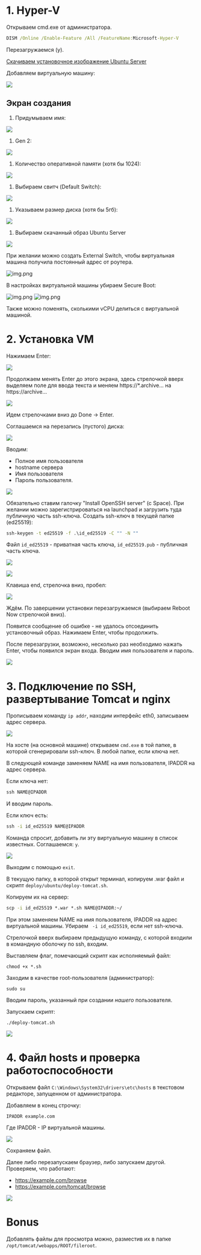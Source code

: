 # 1. Hyper-V
Открываем cmd.exe от администратора.
```cmd
DISM /Online /Enable-Feature /All /FeatureName:Microsoft-Hyper-V
```
Перезагружаемся (y).

[Скачиваем установочное изображение Ubuntu Server](
https://releases.ubuntu.com/24.04.2/ubuntu-24.04.2-live-server-amd64.iso)

Добавляем виртуальную машину:

![](img/1/1-vm.png)

## Экран создания
1. Придумываем имя:

![](img/1/1.1-name.png)

1. Gen 2:

![](img/1/1.2-gen2.png)

1. Количество оперативной памяти (хотя бы 1024):

![](img/1/1.3-mem.png)

1. Выбираем свитч (Default Switch):

![](img/1/1.4-switch.png)

1. Указываем размер диска (хотя бы 5гб):

![](img/1/1.5-disk.png)

1. Выбираем скачанный образ Ubuntu Server

![](img/1/1.6-iso.png)

При желании можно создать External Switch, 
чтобы виртуальная машина получила постоянный адрес от роутера.

![img.png](img/1/1-external.png)

В настройках виртуальной машины убираем Secure Boot:

![img.png](img/1/1-nosecureboot-menu.png)
![img.png](img/1/1-nosecureboot.png)

Также можно поменять, сколькими vCPU делиться с виртуальной машиной.

# 2. Установка VM
Нажимаем Enter:

![](img/2/2-boot-menu.png)

Продолжаем менять Enter до этого экрана, 
здесь стрелочкой вверх выделяем поле для ввода текста 
и меняем https://*.archive... на https://archive...

![](img/2/2-mirror.png)

Идем стрелочками вниз до Done -> Enter.

Соглашаемся на перезапись (пустого) диска:

![](img/2/2-disk-setup.png)

Вводим:
- Полное имя пользователя
- hostname сервера
- Имя пользователя
- Пароль пользователя.

![](img/2/2-profile.png)

Обязательно ставим галочку "Install OpenSSH server" (с Space).
При желании можно зарегистрироваться на launchpad и загрузить туда публичную часть ssh-ключа.
Создать ssh-ключ в текущей папке (ed25519):
```cmd
ssh-keygen -t ed25519 -f .\id_ed25519 -C "" -N ""
``` 
Файл `id_ed25519` - приватная часть ключа,
`id_ed25519.pub` - публичная часть ключа.

![](img/2/2-import-key.png)

![](img/2/2-ssh-done.png)

Клавиша end, стрелочка вниз, пробел:

![](img/2/2-no-bloat.png)

Ждём. По завершении установки перезагружаемся (выбираем Reboot Now стрелочкой вниз).

Появится сообщение об ошибке - не удалось отсоединить установочный образ. 
Нажимаем Enter, чтобы продолжить.

После перезагрузки, возможно, несколько раз необходимо нажать Enter, 
чтобы появился экран входа. Вводим имя пользователя и пароль.

![](img/2/2-tty1-login.png)

# 3. Подключение по SSH, развертывание Tomcat и nginx
Прописываем команду `ip addr`, находим интерфейс eth0, записываем адрес сервера.

![](img/3/3-ipaddr.png)

На хосте (на основной машине) открываем `cmd.exe` в той папке, 
в которой сгенерировали ssh-ключ.
В любой папке, если ключа нет.

В следующей команде заменяем 
NAME на имя пользователя, IPADDR на адрес сервера.

Если ключа нет:
```cmd
ssh NAME@IPADDR  
```
И вводим пароль.

Если ключ есть:
```cmd
ssh -i id_ed25519 NAME@IPADDR  
```

Команда спросит, добавить ли эту виртуальную машину 
в список известных. Соглашаемся: `y`.

![](img/3/3-ssh.png)

Выходим с помощью `exit`.

В текущую папку, в которой открыт терминал, 
копируем .war файл и скрипт `deploy/ubuntu/deploy-tomcat.sh`.

Копируем их на сервер:
```cmd
scp -i id_ed25519 *.war *.sh NAME@IPADDR:~/
```
При этом заменяем NAME на имя пользователя,
IPADDR на адрес виртуальной машины. 
Убираем ` -i id_ed25519`, если нет ssh-ключа.

Стрелочкой вверх выбираем предыдущую команду, 
с которой входили в командную оболочку по ssh, входим.

Выставляем флаг, помечающий скрипт как исполняемый файл:
```shell
chmod +x *.sh 
```

Заходим в качестве root-пользователя (администратор):
```shell
sudo su
```
Вводим пароль, указанный при создании _нашего_ пользователя.

Запускаем скрипт:
```shell
./deploy-tomcat.sh
```

![](img/3/3-script.png)

# 4. Файл hosts и проверка работоспособности
Открываем файл `C:\Windows\System32\drivers\etc\hosts` 
в текстовом редакторе, запущенном от администратора.

Добавляем в конец строчку:
```hosts
IPADDR example.com
```
Где IPADDR - IP виртуальной машины.

![](img/4/4-hosts.png)

Сохраняем файл.

Далее либо перезапускаем браузер, либо запускаем другой. 
Проверяем, что работают:
- https://example.com/browse
- https://example.com/tomcat/browse

![](img/4/4-profit.png)

# Bonus

Добавлять файлы для просмотра можно, разместив их в папке 
`/opt/tomcat/webapps/ROOT/fileroot`.